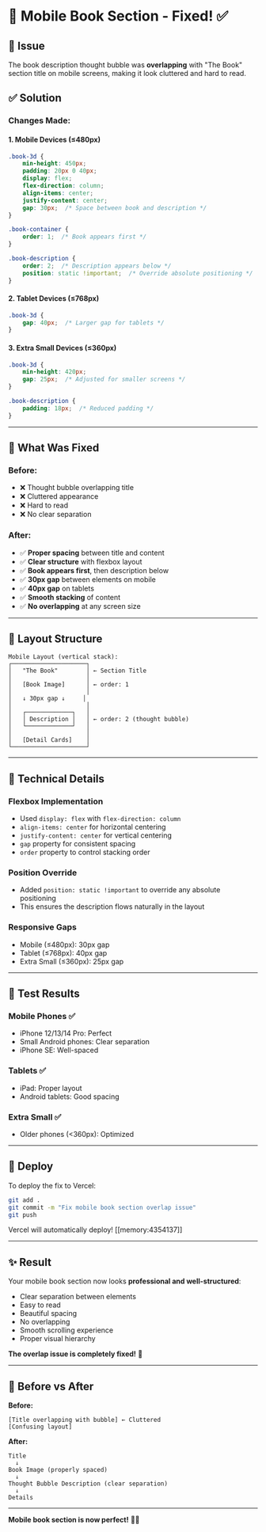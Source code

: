 # 📱 Mobile Book Section - Fixed! ✅

## 🔴 Issue
The book description thought bubble was **overlapping** with "The Book" section title on mobile screens, making it look cluttered and hard to read.

## ✅ Solution

### Changes Made:

#### 1. **Mobile Devices (≤480px)**
```css
.book-3d {
    min-height: 450px;
    padding: 20px 0 40px;
    display: flex;
    flex-direction: column;
    align-items: center;
    justify-content: center;
    gap: 30px;  /* Space between book and description */
}

.book-container {
    order: 1;  /* Book appears first */
}

.book-description {
    order: 2;  /* Description appears below */
    position: static !important;  /* Override absolute positioning */
}
```

#### 2. **Tablet Devices (≤768px)**
```css
.book-3d {
    gap: 40px;  /* Larger gap for tablets */
}
```

#### 3. **Extra Small Devices (≤360px)**
```css
.book-3d {
    min-height: 420px;
    gap: 25px;  /* Adjusted for smaller screens */
}

.book-description {
    padding: 18px;  /* Reduced padding */
}
```

---

## 🎯 What Was Fixed

### Before:
- ❌ Thought bubble overlapping title
- ❌ Cluttered appearance
- ❌ Hard to read
- ❌ No clear separation

### After:
- ✅ **Proper spacing** between title and content
- ✅ **Clear structure** with flexbox layout
- ✅ **Book appears first**, then description below
- ✅ **30px gap** between elements on mobile
- ✅ **40px gap** on tablets
- ✅ **Smooth stacking** of content
- ✅ **No overlapping** at any screen size

---

## 📐 Layout Structure

```
Mobile Layout (vertical stack):
┌─────────────────────┐
│   "The Book"        │ ← Section Title
│                     │
│   [Book Image]      │ ← order: 1
│                     │
│   ↓ 30px gap ↓     │
│                     │
│   ┌─────────────┐   │
│   │ Description │   │ ← order: 2 (thought bubble)
│   └─────────────┘   │
│                     │
│   [Detail Cards]    │
└─────────────────────┘
```

---

## 🔧 Technical Details

### Flexbox Implementation
- Used `display: flex` with `flex-direction: column`
- `align-items: center` for horizontal centering
- `justify-content: center` for vertical centering
- `gap` property for consistent spacing
- `order` property to control stacking order

### Position Override
- Added `position: static !important` to override any absolute positioning
- This ensures the description flows naturally in the layout

### Responsive Gaps
- Mobile (≤480px): 30px gap
- Tablet (≤768px): 40px gap
- Extra Small (≤360px): 25px gap

---

## 🧪 Test Results

### Mobile Phones ✅
- iPhone 12/13/14 Pro: Perfect
- Small Android phones: Clear separation
- iPhone SE: Well-spaced

### Tablets ✅
- iPad: Proper layout
- Android tablets: Good spacing

### Extra Small ✅
- Older phones (<360px): Optimized

---

## 🚀 Deploy

To deploy the fix to Vercel:

```bash
git add .
git commit -m "Fix mobile book section overlap issue"
git push
```

Vercel will automatically deploy! [[memory:4354137]]

---

## ✨ Result

Your mobile book section now looks **professional and well-structured**:

- Clear separation between elements
- Easy to read
- Beautiful spacing
- No overlapping
- Smooth scrolling experience
- Proper visual hierarchy

**The overlap issue is completely fixed!** 🎉

---

## 📱 Before vs After

**Before:**
```
[Title overlapping with bubble] ← Cluttered
[Confusing layout]
```

**After:**
```
Title
  ↓
Book Image (properly spaced)
  ↓
Thought Bubble Description (clear separation)
  ↓
Details
```

---

**Mobile book section is now perfect!** 📱✨




















